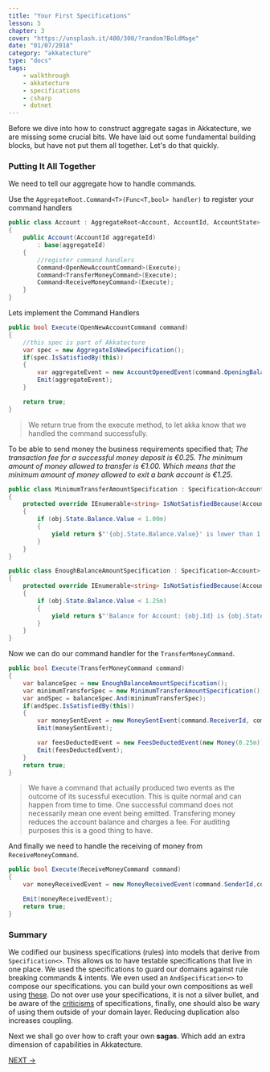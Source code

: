 ```yaml
---
title: "Your First Specifications"
lesson: 5
chapter: 3
cover: "https://unsplash.it/400/300/?random?BoldMage"
date: "01/07/2018"
category: "akkatecture"
type: "docs"
tags:
    - walkthrough
    - akkatecture
    - specifications
    - csharp
    - dotnet
---
```

Before we dive into how to construct aggregate sagas in Akkatecture, we are missing some crucial bits. We have laid out some fundamental building blocks, but have not put them all together. Let's do that quickly.

### Putting It All Together

We need to tell our aggregate how to handle commands.

Use the `AggregateRoot.Command<T>(Func<T,bool> handler)` to register your command handlers

```csharp
public class Account : AggregateRoot<Account, AccountId, AccountState>
{
    public Account(AccountId aggregateId)
        : base(aggregateId)
    {
        //register command handlers
        Command<OpenNewAccountCommand>(Execute);
        Command<TransferMoneyCommand>(Execute);
        Command<ReceiveMoneyCommand>(Execute);       
    }
}
```

Lets implement the Command Handlers
```csharp
public bool Execute(OpenNewAccountCommand command)
{
    //this spec is part of Akkatecture
    var spec = new AggregateIsNewSpecification();
    if(spec.IsSatisfiedBy(this))
    {
        var aggregateEvent = new AccountOpenedEvent(command.OpeningBalance)
        Emit(aggregateEvent);
    }

    return true;
}
```

> We return true from the execute method, to let akka know that we handled the command successfully.

To be able to send money the business requirements specified that; *The transaction fee for a successful money deposit is €0.25. The minimum amount of money allowed to transfer is €1.00. Which means that the minimum amount of money allowed to exit a bank account is €1.25*. 

```csharp
public class MinimumTransferAmountSpecification : Specification<Account> 
{
    protected override IEnumerable<string> IsNotSatisfiedBecause(Account obj)
    {
        if (obj.State.Balance.Value < 1.00m)
        {
            yield return $"'{obj.State.Balance.Value}' is lower than 1.25 '{obj.GetIdentity()}' is not new";
        }
    }
}

public class EnoughBalanceAmountSpecification : Specification<Account> 
{
    protected override IEnumerable<string> IsNotSatisfiedBecause(Account obj)
    {
        if (obj.State.Balance.Value < 1.25m)
        {
            yield return $"'Balance for Account: {obj.Id} is {obj.State.Balance.Value}' is lower than 1.25";
        }
    }
}
```

Now we can do our command handler for the `TransferMoneyCommand`.
```csharp
public bool Execute(TransferMoneyCommand command)
{
    var balanceSpec = new EnoughBalanceAmountSpecification();
    var minimumTransferSpec = new MinimumTransferAmountSpecification();
    var andSpec = balanceSpec.And(minimumTransferSpec);
    if(andSpec.IsSatisfiedBy(this))
    {
        var moneySentEvent = new MoneySentEvent(command.ReceiverId, command.Amount)
        Emit(moneySentEvent);

        var feesDeductedEvent = new FeesDeductedEvent(new Money(0.25m));
        Emit(feesDeductedEvent);
    }
    return true;
}
```

> We have a command that actually produced two events as the outcome of its sucessful execution. This is quite normal and can happen from time to time. One successful command does not necessarily mean one event being emitted. Transfering money reduces the account balance and charges a fee. For auditing purposes this is a good thing to have.

And finally we need to handle the receiving of money from `ReceiveMoneyCommand`.

```csharp
public bool Execute(ReceiveMoneyCommand command)
{
    var moneyReceivedEvent = new MoneyReceivedEvent(command.SenderId,command.Amount);

    Emit(moneyReceivedEvent);
    return true;
}
```

### Summary

We codified our business specifications (rules) into models that derive from `Specification<>`. This allows us to have testable specifications that live in one place. We used the specifications to guard our domains against rule breaking commands & intents. We even used an `AndSpecification<>` to compose our specifications. you can build your own compositions as well using [these](https://github.com/Lutando/Akkatecture/tree/master/src/Akkatecture/Specifications/Provided). Do not over use your specifications, it is not a silver bullet, and be aware of the [criticisms](https://en.wikipedia.org/wiki/Specification_pattern#Criticisms) of specifications, finally, one should also be wary of using them outside of your domain layer. Reducing duplication also increases coupling.

Next we shall go over how to craft your own **sagas**. Which add an extra dimension of capabilities in Akkatecture.

[NEXT →](/docs/your-first-aggregate-saga)